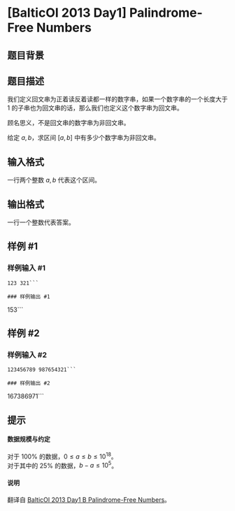 # [BalticOI 2013 Day1] Palindrome-Free Numbers

## 题目背景



## 题目描述

我们定义回文串为正着读反着读都一样的数字串，如果一个数字串的一个长度大于 $1$ 的子串也为回文串的话，那么我们也定义这个数字串为回文串。

顾名思义，不是回文串的数字串为非回文串。

给定 $a,b$，求区间 $[a,b]$ 中有多少个数字串为非回文串。

## 输入格式

一行两个整数 $a,b$ 代表这个区间。

## 输出格式

一行一个整数代表答案。

## 样例 #1

### 样例输入 #1
```
123 321```

### 样例输出 #1

```
153```

## 样例 #2

### 样例输入 #2
```
123456789 987654321```

### 样例输出 #2

```
167386971```

## 提示

#### 数据规模与约定

对于 $100\%$ 的数据，$0 \le a \le b \le 10^{18}$。    
对于其中的 $25\%$ 的数据，$b-a \le 10^5$。

#### 说明

翻译自 [BalticOI 2013 Day1 B Palindrome-Free Numbers](https://boi.cses.fi/files/boi2013_day1.pdf)。
